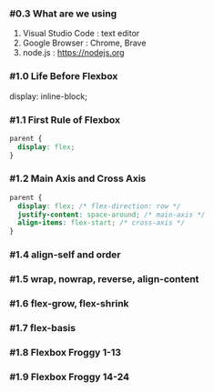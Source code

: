### #0.3 What are we using

1. Visual Studio Code : text editor
2. Google Browser : Chrome, Brave
3. node.js : <https://nodejs.org>

### #1.0 Life Before Flexbox

display: inline-block;

### #1.1 First Rule of Flexbox

```CSS
parent {
  display: flex;
}
```

### #1.2 Main Axis and Cross Axis

```CSS
parent {
  display: flex; /* flex-direction: row */
  justify-content: space-around; /* main-axis */
  align-items: flex-start; /* cross-axis */
}
```

### #1.4 align-self and order

### #1.5 wrap, nowrap, reverse, align-content

### #1.6 flex-grow, flex-shrink

### #1.7 flex-basis

### #1.8 Flexbox Froggy 1-13

### #1.9 Flexbox Froggy 14-24
